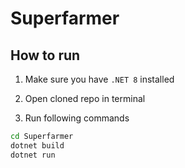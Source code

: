 
# Superfarmer

## How to run

1. Make sure you have `.NET 8` installed

2. Open cloned repo in terminal

3. Run following commands

```bash
cd Superfarmer
dotnet build
dotnet run
```

